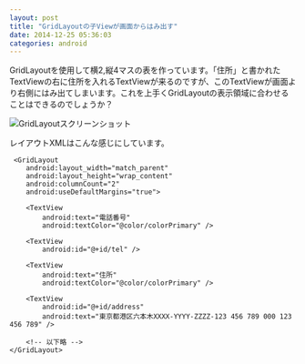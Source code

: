 ```yaml
---
layout: post
title: "GridLayoutの子Viewが画面からはみ出す"
date: 2014-12-25 05:36:03
categories: android
---
```

<p>GridLayoutを使用して横2,縦4マスの表を作っています。「住所」と書かれたTextViewの右に住所を入れるTextViewが来るのですが、このTextViewが画面より右側にはみ出てしまいます。これを上手くGridLayoutの表示領域に合わせることはできるのでしょうか？</p>

<p><img src="https://i.stack.imgur.com/mvH8Q.png" alt="GridLayoutスクリーンショット"></p>

<p>レイアウトXMLはこんな感じにしています。</p>

<pre><code> &lt;GridLayout
    android:layout_width="match_parent"
    android:layout_height="wrap_content"
    android:columnCount="2"
    android:useDefaultMargins="true"&gt;

    &lt;TextView
        android:text="電話番号"
        android:textColor="@color/colorPrimary" /&gt;

    &lt;TextView
        android:id="@+id/tel" /&gt;

    &lt;TextView
        android:text="住所"
        android:textColor="@color/colorPrimary" /&gt;

    &lt;TextView
        android:id="@+id/address"
        android:text="東京都港区六本木XXXX-YYYY-ZZZZ-123 456 789 000 123 456 789" /&gt;

    &lt;!-- 以下略 --&gt;
&lt;/GridLayout&gt;
</code></pre>
